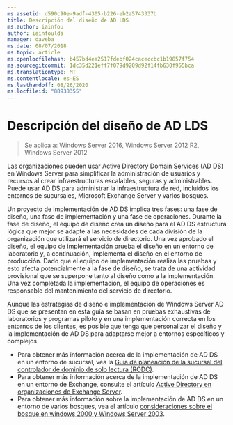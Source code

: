 ```yaml
---
ms.assetid: d590c90e-9adf-4305-b226-eb2a5743337b
title: Descripción del diseño de AD LDS
ms.author: iainfou
author: iainfoulds
manager: daveba
ms.date: 08/07/2018
ms.topic: article
ms.openlocfilehash: b457bd4ea2517fdebf024caceccbc1b19857f754
ms.sourcegitcommit: 1dc35d221eff7f079d9209d92f14fb630f955bca
ms.translationtype: MT
ms.contentlocale: es-ES
ms.lasthandoff: 08/26/2020
ms.locfileid: "88938355"
---
```

# <a name="understanding-ad-ds-design"></a>Descripción del diseño de AD LDS

> Se aplica a: Windows Server 2016, Windows Server 2012 R2, Windows Server 2012

Las organizaciones pueden usar Active Directory Domain Services (AD DS) en Windows Server para simplificar la administración de usuarios y recursos al crear infraestructuras escalables, seguras y administrables. Puede usar AD DS para administrar la infraestructura de red, incluidos los entornos de sucursales, Microsoft Exchange Server y varios bosques.

Un proyecto de implementación de AD DS implica tres fases: una fase de diseño, una fase de implementación y una fase de operaciones. Durante la fase de diseño, el equipo de diseño crea un diseño para el AD DS estructura lógica que mejor se adapte a las necesidades de cada división de la organización que utilizará el servicio de directorio. Una vez aprobado el diseño, el equipo de implementación prueba el diseño en un entorno de laboratorio y, a continuación, implementa el diseño en el entorno de producción. Dado que el equipo de implementación realiza las pruebas y esto afecta potencialmente a la fase de diseño, se trata de una actividad provisional que se superpone tanto al diseño como a la implementación. Una vez completada la implementación, el equipo de operaciones es responsable del mantenimiento del servicio de directorio.

Aunque las estrategias de diseño e implementación de Windows Server AD DS que se presentan en esta guía se basan en pruebas exhaustivas de laboratorios y programas piloto y en una implementación correcta en los entornos de los clientes, es posible que tenga que personalizar el diseño y la implementación de AD DS para adaptarse mejor a entornos específicos y complejos.

- Para obtener más información acerca de la implementación de AD DS en un entorno de sucursal, vea la [Guía de planeación de la sucursal del controlador de dominio de solo lectura (RODC)](/previous-versions/windows/it-pro/windows-server-2008-r2-and-2008/dd734758(v=ws.10)).
- Para obtener más información acerca de la implementación de AD DS en un entorno de Exchange, consulte el artículo [Active Directory en organizaciones de Exchange Server](/exchange/plan-and-deploy/active-directory/active-directory).
- Para obtener más información sobre la implementación de AD DS en un entorno de varios bosques, vea el artículo [consideraciones sobre el bosque en windows 2000 y Windows Server 2003](/previous-versions/windows/it-pro/windows-server-2003/cc739395(v=ws.10)).
